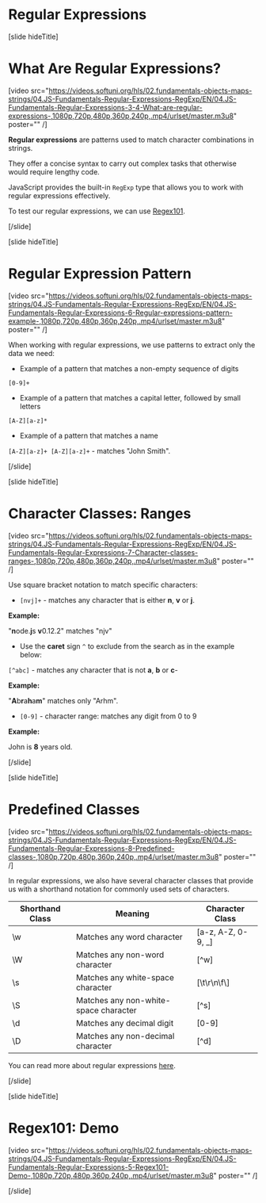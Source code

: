 # Regular Expressions

[slide hideTitle]
# What Are Regular Expressions?

[video src="https://videos.softuni.org/hls/02.fundamentals-objects-maps-strings/04.JS-Fundamentals-Regular-Expressions-RegExp/EN/04.JS-Fundamentals-Regular-Expressions-3-4-What-are-regular-expressions-,1080p,720p,480p,360p,240p,.mp4/urlset/master.m3u8" poster="" /]

**Regular expressions** are patterns used to match character combinations in strings.

They offer a concise syntax to carry out complex tasks that otherwise would require lengthy code.

JavaScript provides the built-in `RegExp` type that allows you to work with regular expressions effectively.

To test our regular expressions, we can use [Regex101](www.regex101.com).

[/slide]

[slide hideTitle]
# Regular Expression Pattern

[video src="https://videos.softuni.org/hls/02.fundamentals-objects-maps-strings/04.JS-Fundamentals-Regular-Expressions-RegExp/EN/04.JS-Fundamentals-Regular-Expressions-6-Regular-expressions-pattern-example-,1080p,720p,480p,360p,240p,.mp4/urlset/master.m3u8" poster="" /]

When working with regular expressions, we use patterns to extract only the data we need:

- Example of a pattern that matches a non-empty sequence of digits

`[0-9]+`

- Example of a pattern that matches a capital letter, followed by small letters

`[A-Z][a-z]*`

- Example of a pattern that matches a name

`[A-Z][a-z]+ [A-Z][a-z]+` - matches "John Smith".

[/slide]

[slide hideTitle]
# Character Classes: Ranges

[video src="https://videos.softuni.org/hls/02.fundamentals-objects-maps-strings/04.JS-Fundamentals-Regular-Expressions-RegExp/EN/04.JS-Fundamentals-Regular-Expressions-7-Character-classes-ranges-,1080p,720p,480p,360p,240p,.mp4/urlset/master.m3u8" poster="" /]

Use square bracket notation to match specific characters:

- `[nvj]+` - matches any character that is either **n**, **v** or **j**.

**Example:** 

"**n**ode.**j**s **v**0.12.2" matches "njv"

- Use the **caret** sign `^` to exclude from the search as in the example below:

`[^abc]` - matches any character that is not **a**, **b** or **c**-

**Example:**

"**A**b**r**a**h**a**m**" matches only "Arhm".

- `[0-9]` - character range: matches any digit from 0 to 9

**Example:**

John is **8** years old.

[/slide]

[slide hideTitle]
# Predefined Classes

[video src="https://videos.softuni.org/hls/02.fundamentals-objects-maps-strings/04.JS-Fundamentals-Regular-Expressions-RegExp/EN/04.JS-Fundamentals-Regular-Expressions-8-Predefined-classes-,1080p,720p,480p,360p,240p,.mp4/urlset/master.m3u8" poster="" /]

In regular expressions, we also have several character classes that provide us with a shorthand notation for commonly used sets of characters.

| **Shorthand Class** | **Meaning** | **Character Class** |
| --- | --- | --- |
| \w | Matches any word character | \[a\-z\, A\-Z\, 0\-9\, \_\] |
| \W | Matches any non\-word character | \[\^w\] |
| \s | Matches any white\-space character | \[\\t\\r\\n\\f\\] |
| \S | Matches any non\-white\-space character | \[\^s\] |
| \d | Matches any decimal digit | \[0\-9\] |
| \D | Matches any non-decimal character | \[\^d\] |

You can read more about regular expressions [here](https://www.regular-expressions.info/).

[/slide]

[slide hideTitle]
# Regex101: Demo

[video src="https://videos.softuni.org/hls/02.fundamentals-objects-maps-strings/04.JS-Fundamentals-Regular-Expressions-RegExp/EN/04.JS-Fundamentals-Regular-Expressions-5-Regex101-Demo-,1080p,720p,480p,360p,240p,.mp4/urlset/master.m3u8" poster="" /]

[/slide]
